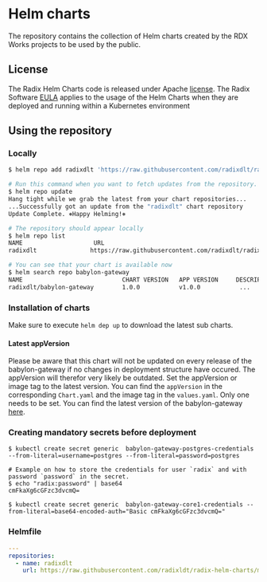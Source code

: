# Helm charts

The repository contains the collection of Helm charts created by the RDX Works projects to be used by the public.

## License

The Radix Helm Charts code is released under Apache [license](LICENSE). The Radix Software [EULA](http://www.radixdlt.com/terms/genericEULA) applies to the usage of the Helm Charts when they are deployed and running within a Kubernetes environment

## Using the repository

### Locally

```bash
$ helm repo add radixdlt 'https://raw.githubusercontent.com/radixdlt/radix-helm-charts/main/'

# Run this command when you want to fetch updates from the repository.
$ helm repo update
Hang tight while we grab the latest from your chart repositories...
...Successfully got an update from the "radixdlt" chart repository
Update Complete. ⎈Happy Helming!⎈

# The repository should appear locally
$ helm repo list
NAME                    URL
radixdlt               https://raw.githubusercontent.com/radixdlt/radix-helm-charts/master/

# You can see that your chart is available now
$ helm search repo babylon-gateway
NAME                            CHART VERSION   APP VERSION     DESCRIPTION
radixdlt/babylon-gateway        1.0.0           v1.0.0           ...
```

### Installation of charts

Make sure to execute ```helm dep up``` to download the latest sub charts. 
#### Latest appVersion
Please be aware that this chart will not be updated on every release of the babylon-gateway if no changes in deployment structure have occured. The appVersion will therefor very likely be outdated. Set the appVersion or image tag to the latest version. You can find the `appVersion` in the corresponding `Chart.yaml` and the image tag in the `values.yaml`. Only one needs to be set. You can find the latest version of the babylon-gateway [here](https://github.com/radixdlt/babylon-gateway/releases).


### Creating mandatory secrets before deployment
```
$ kubectl create secret generic  babylon-gateway-postgres-credentials --from-literal=username=postgres --from-literal=password=postgres

# Example on how to store the credentials for user `radix` and with password `password` in the secret.
$ echo "radix:password" | base64 
cmFkaXg6cGFzc3dvcmQ=

$ kubectl create secret generic  babylon-gateway-core1-credentials --from-literal=base64-encoded-auth="Basic cmFkaXg6cGFzc3dvcmQ="
```

### Helmfile

```yaml
---
repositories:
  - name: radixdlt
    url: https://raw.githubusercontent.com/radixldt/radix-helm-charts/master/
```